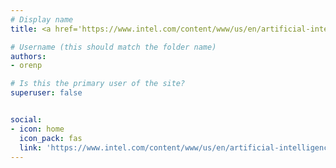 ```yaml
---
# Display name
title: <a href='https://www.intel.com/content/www/us/en/artificial-intelligence/bios/oren-pereg.html' target="_blank" rel="noopener noreferrer">Oren Pereg</a>

# Username (this should match the folder name)
authors:
- orenp

# Is this the primary user of the site?
superuser: false


social:
- icon: home
  icon_pack: fas
  link: 'https://www.intel.com/content/www/us/en/artificial-intelligence/bios/oren-pereg.html'
---
```

